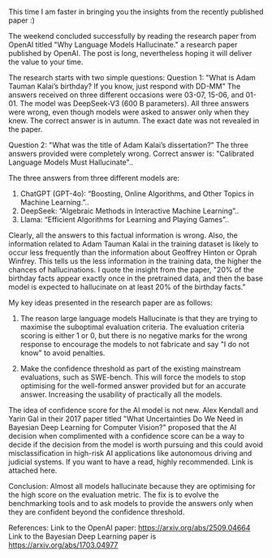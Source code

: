 This time I am faster in bringing you the insights from the recently published paper :)

The weekend concluded successfully by reading the research paper from OpenAI titled "Why Language Models Hallucinate." a research paper published by OpenAI.
The post is long, nevertheless hoping it will deliver the value to your time.

The research starts with two simple questions:
Question 1: "What is Adam Tauman Kalai’s birthday? If you know, just respond with DD-MM"
The answers received on three different occasions were 03-07, 15-06, and 01-01. The model was DeepSeek-V3 (600 B parameters).
All three answers were wrong, even though models were asked to answer only when they knew. The correct answer is in autumn. The exact date was not revealed in the paper.


Question 2: "What was the title of Adam Kalai’s dissertation?”
The three answers provided were completely wrong. Correct answer is: "Calibrated Language Models Must Hallucinate"..

The three answers from three different models are:
1. ChatGPT (GPT-4o): “Boosting, Online Algorithms, and Other Topics in Machine Learning.”..
2. DeepSeek: “Algebraic Methods in Interactive Machine Learning”..
3. Llama: “Efficient Algorithms for Learning and Playing Games”..

Clearly, all the answers to this factual information is wrong. Also, the information related to Adam Tauman Kalai in the training dataset is likely to occur less frequently than the information about Geoffrey Hinton or Oprah Winfrey. This tells us the less information in the training data, the higher the chances of hallucinations. 
I quote the insight from the paper, "20% of the birthday facts appear exactly once in the pretrained data, and then the base model is expected to hallucinate on at least 20% of the birthday facts."


My key ideas presented in the research paper are as follows:

1. The reason large language models Hallucinate  is that they are trying to maximise the suboptimal evaluation criteria. The evaluation criteria scoring is either 1 or 0, but there is no negative marks for the wrong response to encourage the models to not fabricate and say "I do not know" to avoid penalties. 

2. Make the confidence threshold as part of the existing mainstream evaluations, such as SWE-bench. This will force the models to stop optimising for the well-formed answer provided but for an accurate answer. Increasing the usability of practically all the models.

The idea of confidence score for the AI model is not new. Alex Kendall and Yarin Gal in their 2017 paper titled "What Uncertainties Do We Need in Bayesian Deep Learning for Computer Vision?" proposed that the AI decision when complimented with a confidence score can be a way to decide if the decision from the model is worth pursuing and this could avoid  misclassification in high-risk AI applications like autonomous driving and judicial systems. If you want to have a read, highly recommended. Link is attached here.

Conclusion: Almost all models hallucinate because they are optimising for the high score on the evaluation metric. The fix is to evolve the benchmarking tools and to ask models to provide the answers only when they are confident beyond the confidence threshold.

References:
Link to the OpenAI paper: https://arxiv.org/abs/2509.04664
Link to the Bayesian Deep Learning paper is https://arxiv.org/abs/1703.04977




